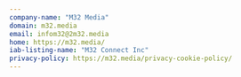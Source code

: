 ```yaml
---
company-name: "M32 Media"
domain: m32.media
email: infom32@2m32.media
home: https://m32.media/
iab-listing-name: "M32 Connect Inc"
privacy-policy: https://m32.media/privacy-cookie-policy/
---
```




